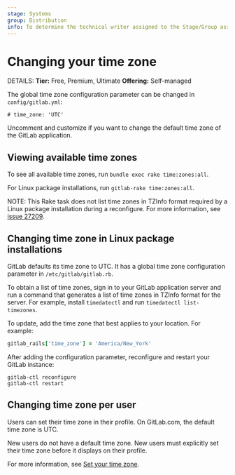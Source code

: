 ```yaml
---
stage: Systems
group: Distribution
info: To determine the technical writer assigned to the Stage/Group associated with this page, see https://handbook.gitlab.com/handbook/product/ux/technical-writing/#assignments
---
```


# Changing your time zone

DETAILS:
**Tier:** Free, Premium, Ultimate
**Offering:** Self-managed

The global time zone configuration parameter can be changed in `config/gitlab.yml`:

```plaintext
# time_zone: 'UTC'
```

Uncomment and customize if you want to change the default time zone of the GitLab application.

## Viewing available time zones

To see all available time zones, run `bundle exec rake time:zones:all`.

For Linux package installations, run `gitlab-rake time:zones:all`.

NOTE:
This Rake task does not list time zones in TZInfo format required by a Linux package installation during a reconfigure. For more information,
see [issue 27209](https://gitlab.com/gitlab-org/gitlab/-/issues/27209).

## Changing time zone in Linux package installations

GitLab defaults its time zone to UTC. It has a global time zone configuration parameter in `/etc/gitlab/gitlab.rb`.

To obtain a list of time zones, sign in to your GitLab application server and run a command that generates a list of time zones in TZInfo format for the server. For example, install `timedatectl` and run `timedatectl list-timezones`.

To update, add the time zone that best applies to your location. For example:

```ruby
gitlab_rails['time_zone'] = 'America/New_York'
```

After adding the configuration parameter, reconfigure and restart your GitLab instance:

```shell
gitlab-ctl reconfigure
gitlab-ctl restart
```

## Changing time zone per user

Users can set their time zone in their profile. On GitLab.com, the default time zone is UTC.

New users do not have a default time zone. New users must
explicitly set their time zone before it displays on their profile.

For more information, see [Set your time zone](../user/profile/index.md#set-your-time-zone).
